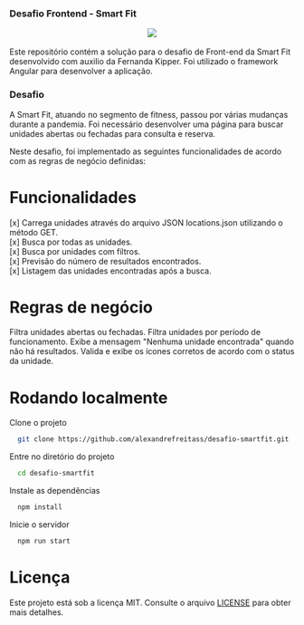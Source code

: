 ### Desafio Frontend - Smart Fit

<div align="center">
    <img src="https://github.com/alexandrefreitass/desafio-smartfit/assets/109884524/b9dc215e-2f08-4a46-a900-74fb7830dd35" />
</div>
<br/>
Este repositório contém a solução para o desafio de Front-end da Smart Fit desenvolvido com auxilio da Fernanda Kipper. Foi utilizado o framework Angular para desenvolver a aplicação.

### Desafio

A Smart Fit, atuando no segmento de fitness, passou por várias mudanças durante a pandemia. Foi necessário desenvolver uma página para buscar unidades abertas ou fechadas para consulta e reserva.

Neste desafio, foi implementado as seguintes funcionalidades de acordo com as regras de negócio definidas:

# Funcionalidades

[x] Carrega unidades através do arquivo JSON locations.json utilizando o método GET. <br/>
[x] Busca por todas as unidades. <br/>
[x] Busca por unidades com filtros. <br/>
[x] Previsão do número de resultados encontrados. <br/>
[x] Listagem das unidades encontradas após a busca.<br/>

# Regras de negócio

Filtra unidades abertas ou fechadas.
Filtra unidades por período de funcionamento.
Exibe a mensagem "Nenhuma unidade encontrada" quando não há resultados.
Valida e exibe os ícones corretos de acordo com o status da unidade.

# Rodando localmente

Clone o projeto

```bash
  git clone https://github.com/alexandrefreitass/desafio-smartfit.git
```

Entre no diretório do projeto

```bash
  cd desafio-smartfit
```

Instale as dependências

```bash
  npm install
```

Inicie o servidor

```bash
  npm run start
```


# Licença

Este projeto está sob a licença MIT. Consulte o arquivo <a href="https://github.com/alexandrefreitass/desafio-smartfit/blob/master/LICENSE.txt">LICENSE</a> para obter mais detalhes.
